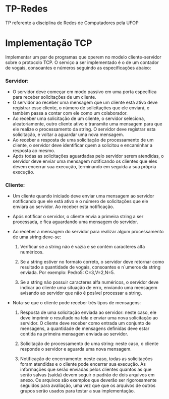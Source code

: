 # TP-Redes
TP referente a disciplina de Redes de Computadores pela UFOP

# Implementação TCP
Implementar um par de programas que operem no modelo cliente-servidor sobre o protocolo TCP.
O serviço a ser implementado é o de um contador de vogais, consoantes e números seguindo as
especificações abaixo: 

### Servidor:
* O servidor deve começar em modo passivo em uma porta específica para receber solicitações de
um cliente.
* O servidor ao receber uma mensagem que um cliente está ativo deve registrar esse cliente, o
número de solicitações que ele enviará, e também passa a contar com ele como um colaborador.
* Ao receber uma solicitação de um cliente, o servidor seleciona, aleatoriamente, outro cliente
ativo e transmite uma mensagem para que ele realize o processamento da string. O servidor
deve registrar esta solicitação, e voltar a aguardar uma nova mensagem.
* Ao receber a resposta de uma solicitação de processamento de um cliente, o servidor deve
identificar quem a solicitou e encaminhar a resposta ao mesmo.
* Após todas as solicitações aguardadas pelo servidor serem atendidas, o servidor deve enviar uma
mensagem notificando os clientes que eles devem encerrar sua execução, terminando em seguida
a sua própria execução.
### Cliente:
* Um cliente quando iniciado deve enviar uma mensagem ao servidor notificando que ele está ativo
e o número de solicitações que ele enviará ao servidor. Ao receber esta notificação.
* Após notificar o servidor, o cliente envia a primeira string a ser processada, e fica aguardando
uma mensagem do servidor.
* Ao receber a mensagem do servidor para realizar algum processamento de uma string deve-se:

    1. Verificar se a string não é vazia e se contém caracteres alfa numéricos.

    2. Se a string estiver no formato correto, o servidor deve retornar como resultado a quantidade
de vogais, consoantes e n´umeros da string enviada. Por exemplo: Pedro5: C=3,V=2,N=5.

    3. Se a string não possuir caracteres alfa numéricos, o servidor deve indicar ao cliente uma
situação de erro, enviando uma mensagem avisando ao servidor que não é posível processar
a string.

* Nota-se que o cliente pode receber três tipos de mensagens:

    1. Resposta de uma solicitação enviada ao servidor: neste caso, ele deve imprimir o resultado
na tela e enviar uma nova solicitação ao servidor. O cliente deve receber como entrada
um conjunto de mensagens, a quantidade de mensagens definidas deve estar contida na
primeira mensagem enviada ao servidor.

    2. Solicitação de processamento de uma string: neste caso, o cliente responde o servidor e
aguarda uma nova mensagem.

    3. Notificação de encerramento: neste caso, todas as solicitações foram atendidas e o cliente
pode encerrar sua execução.
As informações que serão enviadas pelos clientes quantos as que serão salvas (saída) devem seguir o 
padrão de dois arquivos em anexo. Os arquivos são exemplos que deverão ser rigorosamente seguidos 
para avaliação, uma vez que que os arquivos de outros grupos serão usados para testar a sua implementação.





